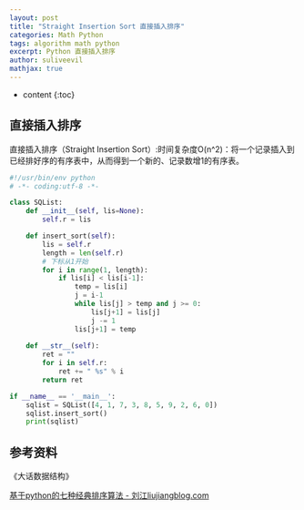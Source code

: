```yaml
---
layout: post
title: "Straight Insertion Sort 直接插入排序"
categories: Math Python
tags: algorithm math python
excerpt: Python 直接插入排序
author: suliveevil
mathjax: true
---
```


* content
{:toc}
## 直接插入排序

直接插入排序（Straight Insertion Sort）:时间复杂度O(n^2)：将一个记录插入到已经排好序的有序表中，从而得到一个新的、记录数增1的有序表。

```python
#!/usr/bin/env python
# -*- coding:utf-8 -*-

class SQList:
    def __init__(self, lis=None):
        self.r = lis

    def insert_sort(self):
        lis = self.r
        length = len(self.r)
        # 下标从1开始
        for i in range(1, length):
            if lis[i] < lis[i-1]:
                temp = lis[i]
                j = i-1
                while lis[j] > temp and j >= 0:
                    lis[j+1] = lis[j]
                    j -= 1
                lis[j+1] = temp
    
    def __str__(self):
        ret = ""
        for i in self.r:
            ret += " %s" % i
        return ret

if __name__ == '__main__':
    sqlist = SQList([4, 1, 7, 3, 8, 5, 9, 2, 6, 0])
    sqlist.insert_sort()
    print(sqlist)
```

## 参考资料

《大话数据结构》

[基于python的七种经典排序算法 - 刘江liujiangblog.com](https://www.cnblogs.com/feixuelove1009/p/6143539.html)

